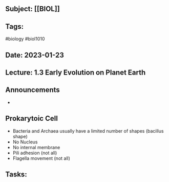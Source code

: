## Subject: [[BIOL]]
## Tags:
#biology #biol1010 
## Date: 2023-01-23
## Lecture: 1.3 Early Evolution on Planet Earth

## Announcements
- 

## Prokarytoic Cell
- Bacteria and Archaea usually have a limited number of shapes (bacillus shape)
- No Nucleus
- No internal membrane
- Pili adhesion (not all)
- Flagella movement (not all)

## Tasks: